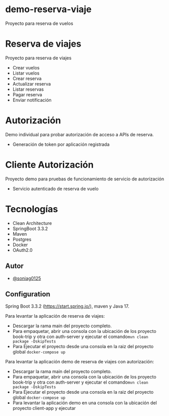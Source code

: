 # demo-reserva-viaje

 Proyecto para reserva de vuelos


# Reserva de viajes

Proyecto para reserva de viajes

- Crear vuelos
- Listar vuelos
- Crear reserva
- Actualizar reserva
- Listar reservas
- Pagar reserva
- Enviar notificación

# Autorización

Demo individual para probar autorización de acceso a APIs de reserva.

- Generación de token por aplicación registrada

# Cliente Autorización

Proyecto demo para pruebas de funcionamiento de servicio de autorización

- Servicio autenticado de reserva de vuelo

# Tecnologías
- Clean Architecture
- SpringBoot 3.3.2
- Maven
- Postgres
- Docker
- OAuth2.0

## Autor

- [@soniag0125](https://github.com/soniag0125)

## Configuration
Spring Boot 3.3.2 (https://start.spring.io/), maven y Java 17.

Para levantar la aplicación de reserva de viajes:

- Descargar la rama main del proyecto completo.
- Para empaquetar, abrir una consola con la ubicación de los proyecto book-trip y otra con auth-server y ejecutar el comando`mvn clean package -DskipTests`
- Para Ejecutar el proyecto  desde una consola en la raiz del proyecto global `docker-compose up`

Para levantar la aplicación demo de reserva de viajes con autorización:

- Descargar la rama main del proyecto completo.
- Para empaquetar, abrir una consola con la ubicación de los proyecto book-trip y otra con auth-server y ejecutar el comando`mvn clean package -DskipTests`
- Para Ejecutar el proyecto  desde una consola en la raiz del proyecto global `docker-compose up`
- Para levantar la aplicación demo en una consola con la ubicación del proyecto client-app y ejecutar 


